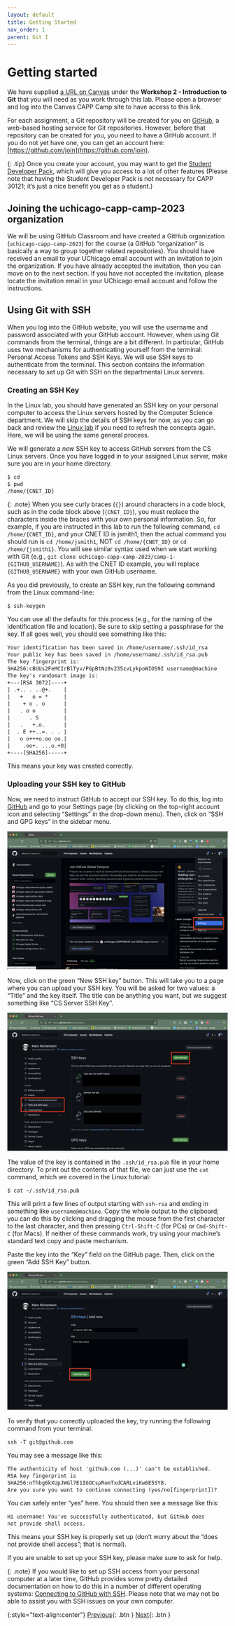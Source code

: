 ```yaml
---
layout: default
title: Getting Started
nav_order: 1
parent: Git I
---
```


# Getting started

We have supplied [a URL on Canvas](https://canvas.uchicago.edu/courses/50967/modules) under the **Workshop 2 - Introduction to Git** that you will need as you work through this lab. Please open a browser and log into the Canvas CAPP Camp site to have access to this link.

For each assignment, a Git repository will be created for you on [GitHub](https://github.com/), a web-based hosting service for Git repositories. However, before that repository can be created for you, you need to have a GitHub account. If you do not yet have one, you can get an account here: [https://github.com/join](https://github.com/join).

{: .tip}
Once you create your account, you may want to get the [Student Developer Pack](https://education.github.com/pack), which will give you access to a lot of other features (Please note that having the Student Developer Pack is not necessary for CAPP 30121; it’s just a nice benefit you get as a student.)

## Joining the uchicago-capp-camp-2023 organization

We will be using GitHub Classroom and have created a GitHub organization (`uchicago-capp-camp-2023`) for the course (a GitHub “organization” is basically a way to group together related repositories). You should have received an email to your UChicago email account with an invitation to join the organization. If you have already accepted the invitation, then you can move on to the next section. If you have not accepted the invitation, please locate the invitation email in your UChicago email account and follow the instructions.

## Using Git with SSH

When you log into the GitHub website, you will use the username and password associated with your GitHub account. However, when using Git commands from the terminal, things are a bit different. In particular, GitHub uses two mechanisms for authenticating yourself from the terminal: Personal Access Tokens and SSH Keys. We will use SSH keys to authenticate from the terminal. This section contains the information necessary to set up Git with SSH on the departmental Linux servers.

### Creating an SSH Key

In the Linux lab, you should have generated an SSH key on your personal computer to access the Linux servers hosted by the Computer Science department. We will skip the details of SSH keys for now, as you can go back and review the [Linux lab](../s1-linux/1-connect.html) if you need to refresh the concepts again. Here, we will be using the same general process.

We will generate a *new* SSH key to access GitHub servers from the CS Linux servers. Once you have logged in to your assigned Linux server, make sure you are in your home directory.

```
$ cd
$ pwd
/home/{CNET_ID}
```

{: .note}
When you see curly braces (`{}`) around characters in a code block, such as in the code block above (`{CNET_ID}`), you must replace the characters inside the braces with your own personal information. So, for example, if you are instructed in this lab to run the following command, `cd /home/{CNET_ID}`, and your CNET ID is jsmith1, then the actual command you should run is `cd /home/jsmith1`, NOT `cd /home/{CNET_ID}` or `cd /home/{jsmith1}`. You will see similar syntax used when we start working with Git (e.g., `git clone uchicago-capp-camp-2023/camp-1-{GITHUB_USERNAME}`). As with the CNET ID example, you will replace `{GITHUB_USERNAME}` with your own GitHub username.

As you did previously, to create an SSH key, run the following command from the Linux command-line:

```
$ ssh-keygen
```

You can use all the defaults for this process (e.g., for the naming of the identification file and location). Be sure to skip setting a passphrase for the key. If all goes well, you should see something like this:

```
Your identification has been saved in /home/username/.ssh/id_rsa
Your public key has been saved in /home/username/.ssh/id_rsa.pub
The key fingerprint is:
SHA256:cBUUs2FeMCIrBlTyv/PGpBtNz0v235zvLykpoWIOS9I username@machine
The key's randomart image is:
+---[RSA 3072]----+
| .+.. . ..@+.    |
|   +   o = *     |
|    + o . o      |
|   . o o         |
|      . S        |
|   .   +.o.      |
|  . E ++..=. . . |
|   o o+++o.oo oo.|
|    .oo+. ...o.+O|
+----[SHA256]-----+
```

This means your key was created correctly.

### Uploading your SSH key to GitHub

Now, we need to instruct GitHub to accept our SSH key. To do this, log into [GitHub](https://github.com/) and go to your Settings page (by clicking on the top-right account icon and selecting “Settings” in the drop-down menu). Then, click on “SSH and GPG keys” in the sidebar menu.

![The Settings Tab on GitHub](../assets/img/git-hub-settings-image.png)

Now, click on the green “New SSH key” button. This will take you to a page where you can upload your SSH key. You will be asked for two values: a “Title” and the key itself. The title can be anything you want, but we suggest something like “CS Server SSH Key”.

![SSH Key Settings Page on GitHub](../assets/img/git-hub-ssh-key-image.png)

The value of the key is contained in the `.ssh/id_rsa.pub` file in your home directory. To print out the contents of that file, we can just use the `cat` command, which we covered in the Linux tutorial:

```
$ cat ~/.ssh/id_rsa.pub
```

This will print a few lines of output starting with `ssh-rsa` and ending in something like `username@machine`. Copy the whole output to the clipboard; you can do this by clicking and dragging the mouse from the first character to the last character, and then pressing `Ctrl-Shift-C` (for PCs) or `Cmd-Shift-C` (for Macs). If neither of these commands work, try using your machine’s standard text copy and paste mechanism.

Paste the key into the “Key” field on the GitHub page. Then, click on the green “Add SSH Key” button.

![Add SSH Key Page on GitHub](../assets/img/git-hub-add-ssh-key-image.png)

To verify that you correctly uploaded the key, try running the following command from your terminal:

```
ssh -T git@github.com
```

You may see a message like this:

```
The authenticity of host 'github.com (...)' can't be established.
RSA key fingerprint is SHA256:nThbg6kXUpJWGl7E1IGOCspRomTxdCARLviKw6E5SY8.
Are you sure you want to continue connecting (yes/no[fingerprint])?
```

You can safely enter “yes” here. You should then see a message like this:

```
Hi username! You've successfully authenticated, but GitHub does
not provide shell access.
```

This means your SSH key is properly set up (don’t worry about the “does not provide shell access”; that is normal).

If you are unable to set up your SSH key, please make sure to ask for help.

{: .note}
If you would like to set up SSH access from your personal computer at a later time, GitHub provides some pretty detailed documentation on how to do this in a number of different operating systems: [Connecting to GitHub with SSH](https://docs.github.com/en/github/authenticating-to-github/connecting-to-github-with-ssh). Please note that we may not be able to assist you with SSH issues on your own computer.

{:style="text-align:center"}
[Previous](./index.html){: .btn } [Next](./2-first-repo.html){: .btn }

